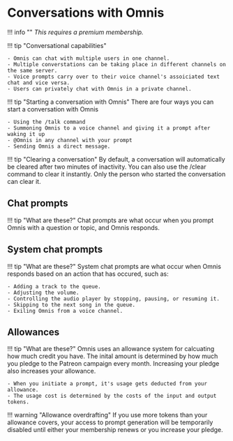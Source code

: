 # **Conversations with Omnis**

!!! info ""
	<i> This requires a premium membership. </i>
	
!!! tip "Conversational capabilities"
	
	- Omnis can chat with multiple users in one channel.
	- Multiple converstations can be taking place in different channels on the same server.
	- Voice prompts carry over to their voice channel's assoiciated text chat and vice versa.
	- Users can privately chat with Omnis in a private channel.
	
!!! tip "Starting a conversation with Omnis"
	There are four ways you can start a conversation with Omnis
	
	- Using the /talk command
	- Summoning Omnis to a voice channel and giving it a prompt after waking it up
	- @Omnis in any channel with your prompt
	- Sending Omnis a direct message.
	
!!! tip "Clearing a conversation"
	By default, a conversation will automatically be cleared after two minutes of inactivity. You can also use the /clear command to clear it instantly. Only the person who started the conversation can clear it.
	
## **Chat prompts**
!!! tip "What are these?"
	Chat prompts are what occur when you prompt Omnis with a question or topic, and Omnis responds.
	
## **System chat prompts**
!!! tip "What are these?"
	System chat prompts are what occur when Omnis responds based on an action that has occured, such as:
	
	- Adding a track to the queue.
	- Adjusting the volume.
	- Controlling the audio player by stopping, pausing, or resuming it.
	- Skipping to the next song in the queue.
	- Exiling Omnis from a voice channel.
	
## **Allowances**
!!! tip "What are these?"
	Omnis uses an allowance system for calcuating how much credit you have. The inital amount is determined by how much you pledge to the Patreon campaign every month. Increasing your pledge also increases your allowance.
	
	- When you initiate a prompt, it's usage gets deducted from your allowance.
	- The usage cost is determined by the costs of the input and output tokens.
	
!!! warning "Allowance overdrafting"
	If you use more tokens than your allowance covers, your access to prompt generation will be temporarily disabled until either your membership renews or you increase your pledge.